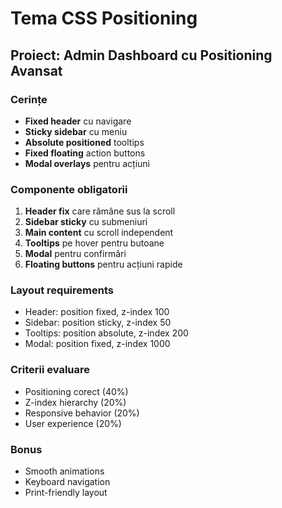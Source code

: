 # Tema CSS Positioning

## Proiect: Admin Dashboard cu Positioning Avansat

### Cerințe
- **Fixed header** cu navigare
- **Sticky sidebar** cu meniu
- **Absolute positioned** tooltips
- **Fixed floating** action buttons
- **Modal overlays** pentru acțiuni

### Componente obligatorii
1. **Header fix** care rămâne sus la scroll
2. **Sidebar sticky** cu submeniuri
3. **Main content** cu scroll independent
4. **Tooltips** pe hover pentru butoane
5. **Modal** pentru confirmări
6. **Floating buttons** pentru acțiuni rapide

### Layout requirements
- Header: position fixed, z-index 100
- Sidebar: position sticky, z-index 50
- Tooltips: position absolute, z-index 200
- Modal: position fixed, z-index 1000

### Criterii evaluare
- Positioning corect (40%)
- Z-index hierarchy (20%)
- Responsive behavior (20%)
- User experience (20%)

### Bonus
- Smooth animations
- Keyboard navigation
- Print-friendly layout
